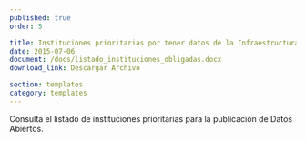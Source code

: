 ```yaml
---
published: true
order: 5

title: Instituciones prioritarias por tener datos de la Infraestructura Estratégica de Datos Abiertos
date: 2015-07-06
document: /docs/listado_instituciones_obligadas.docx
download_link: Descargar Archivo

section: templates
category: templates
---
```


Consulta el listado de instituciones prioritarias para la publicación de Datos Abiertos.
